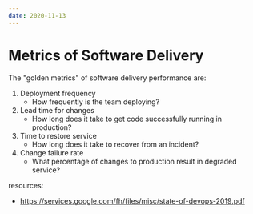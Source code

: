 ```yaml
---
date: 2020-11-13
---
```


# Metrics of Software Delivery

The "golden metrics" of software delivery performance are:

1. Deployment frequency
   - How frequently is the team deploying?
2. Lead time for changes
   - How long does it take to get code successfully running in production?
3. Time to restore service
   - How long does it take to recover from an incident?
4. Change failure rate
   - What percentage of changes to production result in degraded service?

resources:

- <https://services.google.com/fh/files/misc/state-of-devops-2019.pdf>

